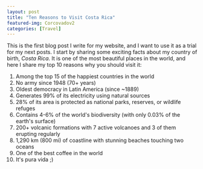 ```yaml
---
layout: post
title: "Ten Reasons to Visit Costa Rica"
featured-img: Corcovadov2
categories: [Travel]
---
```


This is the first blog post I write for my website, and I want to use it as a trial for my next posts. I start by sharing some exciting facts about my country of birth, *Costa Rica*. It is one of the most beautiful places in the world, and here I share my top 10 reasons why you should visit it:  

1. Among the top 15 of the happiest countries in the world
2. No army since 1948 (70+ years)
3. Oldest democracy in Latin America (since ~1889)
4. Generates 99% of its electricity using natural sources 
5. 28% of its area is protected as national parks, reserves, or wildlife refuges
6. Contains 4-6% of the world's biodiversity (with only 0.03% of the earth's surface)
7. 200+ volcanic formations with 7 active volcanoes and 3 of them erupting regularly
8. 1,290 km (800 mi) of coastline with stunning beaches touching two oceans
9. One of the best coffee in the world
10. It's pura vida ;)
